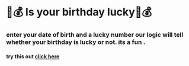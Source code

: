 # 🎊💰 Is your birthday lucky🎊💰 
### enter your date of birth and a lucky number our logic will tell whether your birthday is lucky or not. its a fun . 
#### try this out [click here](https://birthdayluckchecker.netlify.app/)

